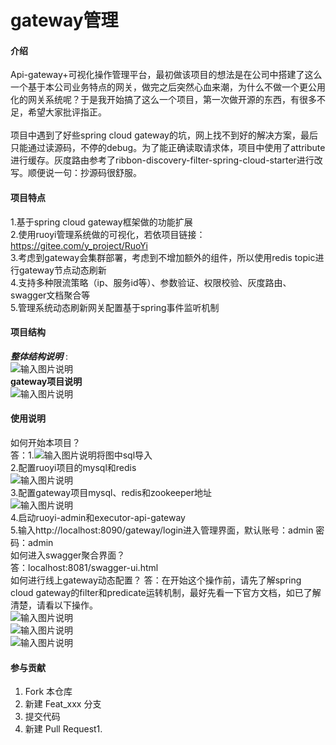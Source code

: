 # gateway管理

#### 介绍
Api-gateway+可视化操作管理平台，最初做该项目的想法是在公司中搭建了这么一个基于本公司业务特点的网关，做完之后突然心血来潮，为什么不做一个更公用化的网关系统呢？于是我开始搞了这么一个项目，第一次做开源的东西，有很多不足，希望大家批评指正。<br>
<br>
项目中遇到了好些spring cloud gateway的坑，网上找不到好的解决方案，最后只能通过读源码，不停的debug。为了能正确读取请求体，项目中使用了attribute进行缓存。灰度路由参考了ribbon-discovery-filter-spring-cloud-starter进行改写。顺便说一句：抄源码很舒服。

#### 项目特点
1.基于spring cloud gateway框架做的功能扩展<br>
2.使用ruoyi管理系统做的可视化，若依项目链接：https://gitee.com/y_project/RuoYi<br>
3.考虑到gateway会集群部署，考虑到不增加额外的组件，所以使用redis topic进行gateway节点动态刷新<br>
4.支持多种限流策略（ip、服务id等）、参数验证、权限校验、灰度路由、swagger文档聚合等<br>
5.管理系统动态刷新网关配置基于spring事件监听机制

#### 项目结构
  **_整体结构说明_**  :<br>
![输入图片说明](https://gitee.com/uploads/images/2019/0405/222816_b1a1b14f_1505497.png "TIM图片20190405222806.png")<br>
 **gateway项目说明** <br>
![输入图片说明](https://gitee.com/uploads/images/2019/0405/223516_1d15fc58_1505497.png "TIM图片20190405223506.png")<br>


#### 使用说明
 如何开始本项目？<br>
答：1.![输入图片说明](https://gitee.com/uploads/images/2019/0405/220859_aab976d9_1505497.png "屏幕截图.png")将图中sql导入<br>
    2.配置ruoyi项目的mysql和redis<br>
    ![输入图片说明](https://gitee.com/uploads/images/2019/0405/224453_a862b3bc_1505497.png "屏幕截图.png")<br>
    3.配置gateway项目mysql、redis和zookeeper地址<br>
    ![输入图片说明](https://gitee.com/uploads/images/2019/0405/224755_4385ec01_1505497.png "屏幕截图.png")<br>
    4.启动ruoyi-admin和executor-api-gateway<br>
    5.输入http://localhost:8090/gateway/login进入管理界面，默认账号：admin 密码：admin<br>
 如何进入swagger聚合界面？<br>
答：localhost:8081/swagger-ui.html<br>
 如何进行线上gateway动态配置？
答：在开始这个操作前，请先了解spring cloud gateway的filter和predicate运转机制，最好先看一下官方文档，如已了解清楚，请看以下操作。<br>
![输入图片说明](https://gitee.com/uploads/images/2019/0405/225533_18bf2b94_1505497.png "屏幕截图.png")<br>
![输入图片说明](https://gitee.com/uploads/images/2019/0405/225819_fe33c00a_1505497.png "屏幕截图.png")<br>
![输入图片说明](https://gitee.com/uploads/images/2019/0405/225850_f59e3242_1505497.png "屏幕截图.png")<br>

#### 参与贡献

1. Fork 本仓库
2. 新建 Feat_xxx 分支
3. 提交代码
4. 新建 Pull Request1. 